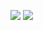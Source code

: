 <a href="https://hamster801.tistory.com/" target="_blank"><img src="https://img.shields.io/badge/tistory-000000?style=for-the-badge&logo=appveyor&logo=tistory&logoColor=000000"/></a>
<a href="wlsud801@gmail.com" target="_blank"><img src="https://img.shields.io/badge/gmail-000000?style=for-the-badge&logo=appveyor&logo=tistory&logoColor=000000"/></a>

